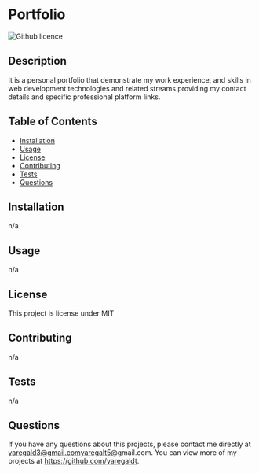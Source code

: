 # Portfolio

![Github licence](http://img.shields.io/badge/license-MIT-blue.svg)

## Description

It is a personal portfolio that demonstrate my work experience, and skills in web development technologies and related streams providing my contact details and specific professional platform links.

## Table of Contents

- [Installation](#installation)
- [Usage](#usage)
- [License](#license)
- [Contributing](#contributing)
- [Tests](#tests)
- [Questions](#questions)

## Installation

n/a

## Usage

n/a

## License

This project is license under MIT

## Contributing

n/a

## Tests

n/a

## Questions

If you have any questions about this projects, please contact me directly at yaregald3@gmail.comyaregalt5@gmail.com. You can view more of my projects at https://github.com/yaregaldt.
